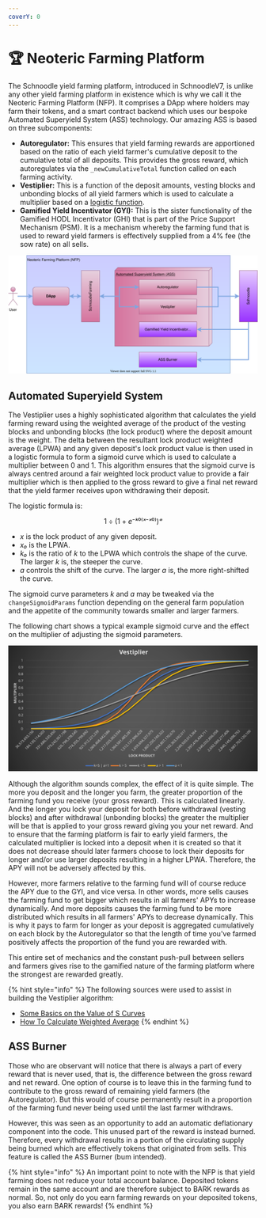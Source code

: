 ```yaml
---
coverY: 0
---
```


# 🏆 Neoteric Farming Platform

The Schnoodle yield farming platform, introduced in SchnoodleV7, is unlike any other yield farming platform in existence which is why we call it the Neoteric Farming Platform (NFP). It comprises a DApp where holders may farm their tokens, and a smart contract backend which uses our bespoke Automated Superyield System (ASS) technology. Our amazing ASS is based on three subcomponents:

* **Autoregulator:** This ensures that yield farming rewards are apportioned based on the ratio of each yield farmer's cumulative deposit to the cumulative total of all deposits. This provides the gross reward, which autoregulates via the `_newCumulativeTotal` function called on each farming activity.
* **Vestiplier:** This is a function of the deposit amounts, vesting blocks and unbonding blocks of all yield farmers which is used to calculate a multiplier based on a [logistic function](https://en.wikipedia.org/wiki/Logistic\_function).
* **Gamified Yield Incentivator (GYI):** This is the sister functionality of the Gamified HODL Incentivator (GHI) that is part of the Price Support Mechanism (PSM). It is a mechanism whereby the farming fund that is used to reward yield farmers is effectively supplied from a 4% fee (the sow rate) on all sells.

![NFP Components](../.gitbook/assets/nfp-components.svg)

## Automated Superyield System

The Vestiplier uses a highly sophisticated algorithm that calculates the yield farming reward using the weighted average of the product of the vesting blocks and unbonding blocks (the lock product) where the deposit amount is the weight. The delta between the resultant lock product weighted average (LPWA) and any given deposit's lock product value is then used in a logistic formula to form a sigmoid curve which is used to calculate a multiplier between 0 and 1. This algorithm ensures that the sigmoid curve is always centred around a fair weighted lock product value to provide a fair multiplier which is then applied to the gross reward to give a final net reward that the yield farmer receives upon withdrawing their deposit.

The logistic formula is:

$$
1 ÷ (1 + e⁻ᵏ⁰⁽ˣ⁻ˣ⁰⁾)ᵃ
$$

* _x_ is the lock product of any given deposit.
* _x₀_ is the LPWA.
* _k₀_ is the ratio of _k_ to the LPWA which controls the shape of the curve. The larger _k_ is, the steeper the curve.
* _a_ controls the shift of the curve. The larger _a_ is, the more right-shifted the curve.

The sigmoid curve parameters _k_ and _a_ may be tweaked via the `changeSigmoidParams` function depending on the general farm population and the appetite of the community towards smaller and larger farmers.

The following chart shows a typical example sigmoid curve and the effect on the multiplier of adjusting the sigmoid parameters.

![Vestiplier chart with varying sigmoid parameters](../.gitbook/assets/vestiplier-chart.svg)

Although the algorithm sounds complex, the effect of it is quite simple. The more you deposit and the longer you farm, the greater proportion of the farming fund you receive (your gross reward). This is calculated linearly. And the longer you lock your deposit for both before withdrawal (vesting blocks) and after withdrawal (unbonding blocks) the greater the multiplier will be that is applied to your gross reward giving you your net reward. And to ensure that the farming platform is fair to early yield farmers, the calculated multiplier is locked into a deposit when it is created so that it does not decrease should later farmers choose to lock their deposits for longer and/or use larger deposits resulting in a higher LPWA. Therefore, the APY will not be adversely affected by this.

However, more farmers relative to the farming fund will of course reduce the APY due to the GYI, and vice versa. In other words, more sells causes the farming fund to get bigger which results in all farmers' APYs to increase dynamically. And more deposits causes the farming fund to be more distributed which results in all farmers' APYs to decrease dynamically. This is why it pays to farm for longer as your deposit is aggregated cumulatively on each block by the Autoregulator so that the length of time you've farmed positively affects the proportion of the fund you are rewarded with.

This entire set of mechanics and the constant push-pull between sellers and farmers gives rise to the gamified nature of the farming platform where the strongest are rewarded greatly.

{% hint style="info" %}
The following sources were used to assist in building the Vestiplier algorithm:

* [Some Basics on the Value of S Curves](https://blog.arkieva.com/basics-on-s-curves/)
* [How To Calculate Weighted Average](https://www.indeed.com/career-advice/career-development/how-to-calculate-weighted-average)
{% endhint %}

## ASS Burner

Those who are observant will notice that there is always a part of every reward that is never used, that is, the difference between the gross reward and net reward. One option of course is to leave this in the farming fund to contribute to the gross reward of remaining yield farmers (the Autoregulator). But this would of course permanently result in a proportion of the farming fund never being used until the last farmer withdraws.

However, this was seen as an opportunity to add an automatic deflationary component into the code. This unused part of the reward is instead burned. Therefore, every withdrawal results in a portion of the circulating supply being burned which are effectively tokens that originated from sells. This feature is called the ASS Burner (bum intended).

{% hint style="info" %}
An important point to note with the NFP is that yield farming does not reduce your total account balance. Deposited tokens remain in the same account and are therefore subject to BARK rewards as normal. So, not only do you earn farming rewards on your deposited tokens, you also earn BARK rewards!
{% endhint %}
